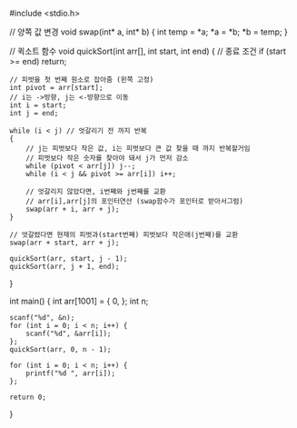 #include <stdio.h>


// 양쪽 값 변경 
void swap(int* a, int* b)
{
    int temp = *a;
    *a = *b;
    *b = temp;
}

// 퀵소트 함수 
void quickSort(int arr[], int start, int end)
{
    // 종료 조건 
    if (start >= end) return;

    // 피벗을 첫 번째 원소로 잡아줌 (왼쪽 고정)
    int pivot = arr[start];
    // i는 ->방향, j는 <-방향으로 이동
    int i = start;
    int j = end;

    while (i < j) // 엇갈리기 전 까지 반복
    {
        // j는 피벗보다 작은 값, i는 피벗보다 큰 값 찾을 때 까지 반복할거임
        // 피벗보다 작은 숫자를 찾아야 돼서 j가 먼저 감소
        while (pivot < arr[j]) j--;
        while (i < j && pivot >= arr[i]) i++;

        // 엇갈리지 않았다면, i번째와 j번째를 교환
        // arr[i],arr[j]의 포인터연산 (swap함수가 포인터로 받아서그럼)
        swap(arr + i, arr + j);
    }

    // 엇갈렸다면 현재의 피벗과(start번째) 피벗보다 작은애(j번째)를 교환
    swap(arr + start, arr + j);

    quickSort(arr, start, j - 1);
    quickSort(arr, j + 1, end);
}

int main()
{
    int arr[1001] = { 0, };
    int n;

    scanf("%d", &n);
    for (int i = 0; i < n; i++) {
        scanf("%d", &arr[i]);
    };
    quickSort(arr, 0, n - 1);

    for (int i = 0; i < n; i++) {
        printf("%d ", arr[i]);
    };

    return 0;
}
